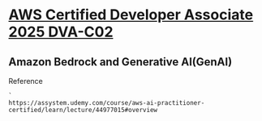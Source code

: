 # [AWS Certified Developer Associate 2025 DVA-C02](https://assystem.udemy.com/course/aws-certified-developer-associate-dva-c01/)

## Amazon Bedrock and Generative AI(GenAI)

Reference

```
`
https://assystem.udemy.com/course/aws-ai-practitioner-certified/learn/lecture/44977015#overview
```
